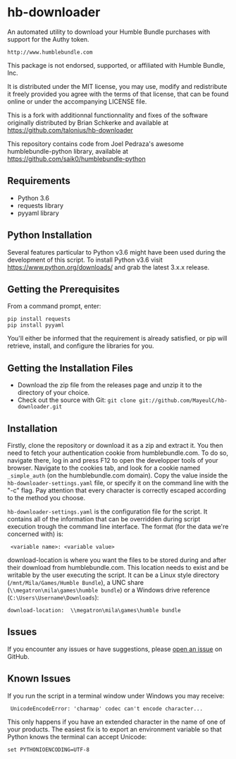 # hb-downloader
An automated utility to download your Humble Bundle purchases with support for the Authy token.

    http://www.humblebundle.com

This package is not endorsed, supported, or affiliated with Humble Bundle, Inc.

It is distributed under the MIT license, you may use, modify and redistribute
it freely provided you agree with the terms of that license, that can be found
online or under the accompanying LICENSE file.

This is a fork with additionnal functionnality and fixes of the software
originally distributed by Brian Schkerke and available at
https://github.com/talonius/hb-downloader

This repository contains code from Joel Pedraza's awesome humblebundle-python
library, available at https://github.com/saik0/humblebundle-python

## Requirements
* Python 3.6
* requests library
* pyyaml library

## Python Installation
Several features particular to Python v3.6 might have been used during the development of this script.  To install Python v3.6 visit https://www.python.org/downloads/ and grab the latest 3.x.x release.

## Getting the Prerequisites
From a command prompt, enter:

    pip install requests
    pip install pyyaml

You'll either be informed that the requirement is already satisfied, or pip will retrieve, install, and configure the libraries for you.

## Getting the Installation Files
* Download the zip file from the releases page and unzip it to the directory of your choice.
* Check out the source with Git:  `git clone git://github.com/MayeulC/hb-downloader.git`

## Installation
Firstly, clone the repository or download it as a zip and extract it. You then
need to fetch your authentication cookie from humblebundle.com.  To do so,
navigate there, log in and press F12 to open the developper tools of your
browser. Navigate to the cookies tab, and look for a cookie named
`_simple_auth` (on the humblebundle.com domain). Copy the value inside the
`hb-downloader-settings.yaml` file, or specify it on the command line with the
"-c" flag. Pay attention that every character is correctly escaped according to
the method you choose.

`hb-downloader-settings.yaml` is the configuration file for the script.  It
contains all of the information that can be overridden during script execution
trough the command line interface. The format (for the data we're concerned
with) is:
 
     <variable name>: <variable value>

download-location is where you want the files to be stored during and after
their download from humblebundle.com.  This location needs to exist and be
writable by the user executing the script.  It can be a Linux style directory
(`/mnt/Mila/Games/Humble Bundle`), a UNC share
(`\\megatron\mila\games\humble bundle`) or a Windows drive reference
(`C:\Users\Username\Downloads`):

    download-location:  \\megatron\mila\games\humble bundle

## Issues
If you encounter any issues or have suggestions, please [open an issue](https://github.com/MayeulC/hb-downloader/issues) on GitHub.

## Known Issues
If you run the script in a terminal window under Windows you may receive:

     UnicodeEncodeError: 'charmap' codec can't encode character...
     
This only happens if you have an extended character in the name of one of your products.  The easiest fix is to export an environment variable so that Python knows the terminal can accept Unicode:

    set PYTHONIOENCODING=UTF-8
